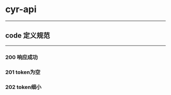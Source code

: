 # cyr-api

------



## code 定义规范

------



###    	200	响应成功

### 		201	token为空

### 		202	token细小

